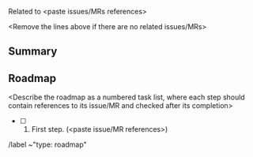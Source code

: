 Related to <paste issues/MRs references>  

<Remove the lines above if there are no related issues/MRs>




## Summary

<Summarize the meaning and the purpose of this roadmap>




## Roadmap

<Describe the roadmap as a numbered task list, where each step should contain references to its issue/MR and checked after its completion>

- [ ] 1. First step. (<paste issue/MR references>)




/label ~"type: roadmap"
